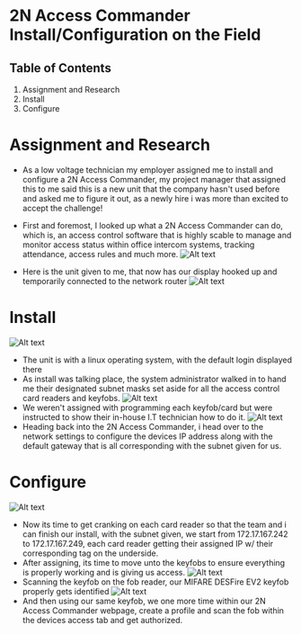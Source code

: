 # 2N Access Commander Install/Configuration on the Field
## Table of Contents
1. Assignment and Research
2. Install
3. Configure

# Assignment and Research
- As a low voltage technician my employer assigned me to install and configure a 2N Access Commander, my project manager that assigned this to me said this is a new unit that the company hasn't used before and asked me to figure it out, as a newly hire i was more than excited to accept the challenge!

- First and foremost, I looked up what a 2N Access Commander can do, which is, an access control software that is highly scable to manage and monitor access status within office intercom systems, tracking attendance, access rules and much more. 
![Alt text](assets/IMG_6671.jpg)
- Here is the unit given to me, that now has our display hooked up and temporarily connected to the network router
![Alt text](assets/IMG_6669.jpg)
# Install
 ![Alt text](assets/IMG_6668.jpg) 
- The unit is with a linux operating system, with the default login displayed there 
- As install was talking place, the system administrator walked in to hand me their designated subnet masks set aside for all the access control card readers and keyfobs.
![Alt text](assets/IMG_6676.jpg)
- We weren't assigned with programming each keyfob/card but were instructed to show their in-house I.T technician how to do it.
![Alt text](assets/IMG_6677.jpg)
- Heading back into the 2N Access Commander, i head over to the network settings to configure the devices IP address along with the default gateway that is all corresponding with the subnet given for us.
# Configure
![Alt text](assets/IMG_6692.jpg)
- Now its time to get cranking on each card reader so that the team and i can finish our install, with the subnet given, we start from 172.17.167.242 to 172.17.167.249, each card reader getting their assigned IP w/ their corresponding tag on the underside. 
- After assigning, its time to move unto the keyfobs to ensure everything is properly working and is giving us access.
![Alt text](assets/IMG_6694.jpg)
- Scanning the keyfob on the fob reader, our MIFARE DESFire EV2 keyfob properly gets identified
![Alt text](assets/IMG_6695.jpg)
- And then using our same keyfob, we one more time within our 2N Access Commander webpage, create a profile and scan the fob within the devices access tab and get authorized.